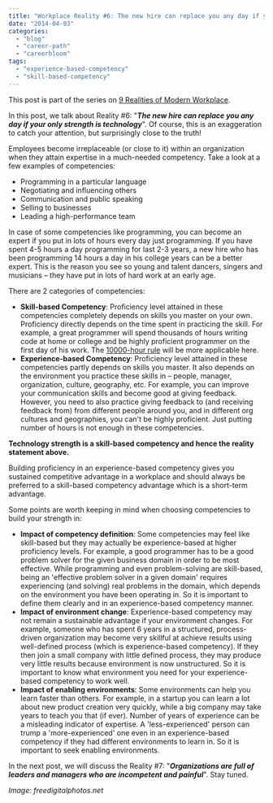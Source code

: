 ```yaml
---
title: "Workplace Reality #6: The new hire can replace you any day if your only strength is technology"
date: "2014-04-03"
categories: 
  - "blog"
  - "career-path"
  - "careerbloom"
tags: 
  - "experience-based-competency"
  - "skill-based-competency"
---
```


This post is part of the series on [9 Realities of Modern Workplace](http://careerbloom.org/2013/12/14/nine-realities-of-modern-workplace/).

In this post, we talk about Reality #6: "**_The new hire can replace you any day if your only strength is technology_**". Of course, this is an exaggeration to catch your attention, but surprisingly close to the truth!

Employees become irreplaceable (or close to it) within an organization when they attain expertise in a much-needed competency. Take a look at a few examples of competencies:

- Programming in a particular language
- Negotiating and influencing others
- Communication and public speaking
- Selling to businesses
- Leading a high-performance team

In case of some competencies like programming, you can become an expert if you put in lots of hours every day just programming. If you have spent 4-5 hours a day programming for last 2-3 years, a new hire who has been programming 14 hours a day in his college years can be a better expert. This is the reason you see so young and talent dancers, singers and musicians – they have put in lots of hard work at an early age.

There are 2 categories of competencies:

- **Skill-based Competency**: Proficiency level attained in these competencies completely depends on skills you master on your own. Proficiency directly depends on the time spent in practicing the skill. For example, a great programmer will spend thousands of hours writing code at home or college and be highly proficient programmer on the first day of his work. The [10000-hour rule](http://www.wisdomgroup.com/blog/10000-hours-of-practice/) will be more applicable here.
- **Experience-based Competency**: Proficiency level attained in these competencies partly depends on skills you master. It also depends on the environment you practice these skills in – people, manager, organization, culture, geography, etc. For example, you can improve your communication skills and become good at giving feedback. However, you need to also practice giving feedback to (and receiving feedback from) from different people around you, and in different org cultures and geographies, you can't be highly proficient. Just putting number of hours is not enough in these competencies.

**Technology strength is a skill-based competency and hence the reality statement above.**

Building proficiency in an experience-based competency gives you sustained competitive advantage in a workplace and should always be preferred to a skill-based competency advantage which is a short-term advantage.

Some points are worth keeping in mind when choosing competencies to build your strength in:

- **Impact of competency definition**: Some competencies may feel like skill-based but they may actually be experience-based at higher proficiency levels. For example, a good programmer has to be a good problem solver for the given business domain in order to be most effective. While programming and even problem-solving are skill-based, being an 'effective problem solver in a given domain' requires experiencing (and solving) real problems in the domain, which depends on the environment you have been operating in. So it is important to define them clearly and in an experience-based competency manner.
- **Impact of environment change**: Experience-based competency may not remain a sustainable advantage if your environment changes. For example, someone who has spent 6 years in a structured, process-driven organization may become very skillful at achieve results using well-defined process (which is experience-based competency). If they then join a small company with little defined process, they may produce very little results because environment is now unstructured. So it is important to know what environment you need for your experience-based competency to work well.
- **Impact of enabling environments**: Some environments can help you learn faster than others. For example, in a startup you can learn a lot about new product creation very quickly, while a big company may take years to teach you that (if ever). Number of years of experience can be a misleading indicator of expertise. A 'less-experienced' person can trump a 'more-experienced' one even in an experience-based competency if they had different environments to learn in. So it is important to seek enabling environments.

In the next post, we will discuss the Reality #7: "**_Organizations are full of leaders and managers who are incompetent and painful_**". Stay tuned.

_Image: freedigitalphotos.net_
